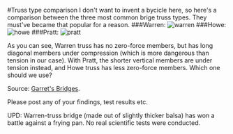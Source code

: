 #Truss type comparison
I don't want to invent a bycicle here, so here's a comparison between the three most common brige truss types. They must've became that popular for a reason.
###Warren:
![warren](http://www.garrettsbridges.com/mbd/wp-content/uploads/2011/01/warren-spread-load.gif)
###Howe:
![howe](http://www.garrettsbridges.com/mbd/wp-content/uploads/2010/12/howespreadload2.gif)
###Pratt:
![pratt](http://www.garrettsbridges.com/mbd/wp-content/uploads/2010/12/prattspreadload.gif)

As you can see, Warren truss has no zero-force members, but has long diagonal members under compression (which is more dangerous than tension in our case).
With Pratt, the shorter vertical members are under tension instead, and Howe truss has less zero-force members. Which one should we use?

Source: [Garret's Bridges](http://www.garrettsbridges.com/).

Please post any of your findings, test results etc.

UPD: Warren-truss bridge (made out of slightly thicker balsa) has won a battle against a frying pan. No real scientific tests were conducted.
